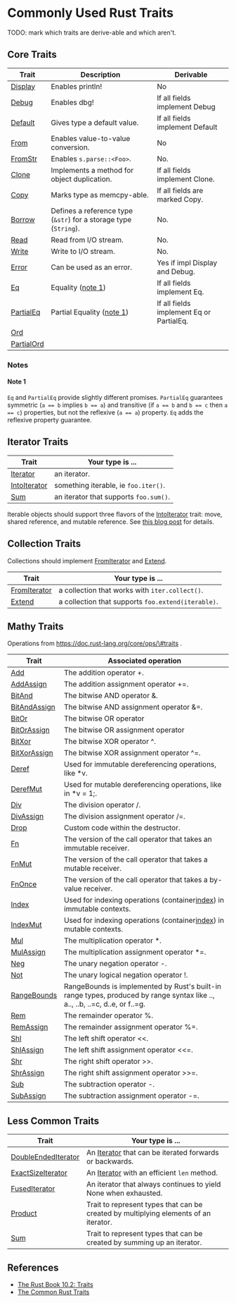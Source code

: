 # Commonly Used Rust Traits

TODO: mark which traits are derive-able and which aren't.

## Core Traits

| Trait | Description | Derivable |
| --- | --- | --- |
| [Display][display] | Enables println! | No |
| [Debug][debug] | Enables dbg! | If all fields implement Debug |
| [Default][default] | Gives type a default value. | If all fields implement Default |
| [From][from] | Enables value-to-value conversion. | No |
| [FromStr][fromstr] | Enables `s.parse::<Foo>`. | No. |
| [Clone][clone] | Implements a method for object duplication. | If all fields implement Clone. |
| [Copy][copy] | Marks type as memcpy-able. | If all fields are marked Copy. |
| [Borrow][borrow] | Defines a reference type (`&str`) for a storage type (`String`). | No. |
| [Read][read] | Read from I/O stream. | No. |
| [Write][write] | Write to I/O stream. | No. |
| [Error][error] | Can be used as an error. | Yes if impl Display and Debug. |
| [Eq][eq] | Equality ([note 1](#note-1)) | If all fields implement Eq. |
| [PartialEq][partialeq] | Partial Equality ([note 1](#note-1)) | If all fields implement Eq or PartialEq. |
| [Ord][ord] | |  |
| [PartialOrd][partialord] | |  |

### Notes

#### Note 1

`Eq` and `PartialEq` provide slightly different promises.  `PartialEq`
guarantees symmetric (`a == b` implies `b == a`) and transitive (if `a == b`
and `b == c` then `a == c`) properties, but not the reflexive (`a == a`)
property.  `Eq` adds the reflexive property guarantee.

## Iterator Traits

| Trait | Your type is ... |
| --- | --- |
| [Iterator][iterator] | an iterator. |
| [IntoIterator][intoiterator] | something iterable, ie `foo.iter()`. |
| [Sum][sum] | an iterator that supports `foo.sum()`. |

Iterable objects should support three flavors of the [IntoIterator][intoiterator] trait:
move, shared reference, and mutable reference.   See [this blog
post](https://www.philipdaniels.com/blog/2019/rust-api-design2/) for details.

## Collection Traits

Collections should implement [FromIterator][fromiterator] and [Extend][extend].

| Trait | Your type is ... |
| --- | --- |
| [FromIterator][fromiterator] | a collection that works with `iter.collect()`. |
| [Extend][extend] | a collection that supports `foo.extend(iterable)`. |

## Mathy Traits

Operations from https://doc.rust-lang.org/core/ops/\#traits .

| Trait | Associated operation |
| --- | --- |
| [Add][add] | The addition operator +. |
| [AddAssign][addassign] | The addition assignment operator +=. |
| [BitAnd][bitand] | The bitwise AND operator &. |
| [BitAndAssign][bitandassign] | The bitwise AND assignment operator &=. |
| [BitOr][bitor] | The bitwise OR operator |. |
| [BitOrAssign][bitorassign] | The bitwise OR assignment operator |=. |
| [BitXor][bitxor] | The bitwise XOR operator ^. |
| [BitXorAssign][bitxorassign] | The bitwise XOR assignment operator ^=. |
| [Deref][deref] | Used for immutable dereferencing operations, like \*v. |
| [DerefMut][derefmut] | Used for mutable dereferencing operations, like in \*v = 1;. |
| [Div][div] | The division operator /. |
| [DivAssign][divassign] | The division assignment operator /=. |
| [Drop][drop] | Custom code within the destructor. |
| [Fn][fn] | The version of the call operator that takes an immutable receiver. |
| [FnMut][fnmut] | The version of the call operator that takes a mutable receiver. |
| [FnOnce][fnonce] | The version of the call operator that takes a by-value receiver. |
| [Index][index] | Used for indexing operations (container[index][index]) in immutable contexts. |
| [IndexMut][indexmut] | Used for indexing operations (container[index][index]) in mutable contexts. |
| [Mul][mul] | The multiplication operator \*. |
| [MulAssign][mulassign] | The multiplication assignment operator \*=. |
| [Neg][neg] | The unary negation operator -. |
| [Not][not] | The unary logical negation operator !. |
| [RangeBounds][rangebounds] | RangeBounds is implemented by Rust's built-in range types, produced by range syntax like .., a.., ..b, ..=c, d..e, or f..=g. |
| [Rem][rem] | The remainder operator %. |
| [RemAssign][remassign] | The remainder assignment operator %=. |
| [Shl][shl] | The left shift operator \<\<. |
| [ShlAssign][shlassign] | The left shift assignment operator \<\<=. |
| [Shr][shr] | The right shift operator >>. |
| [ShrAssign][shrassign] | The right shift assignment operator >>=. |
| [Sub][sub] | The subtraction operator -. |
| [SubAssign][subassign] | The subtraction assignment operator -=. |

## Less Common Traits

| Trait | Your type is ... |
| --- | --- |
| [DoubleEndedIterator][doubleendediterator] | An [Iterator][iterator] that can be iterated forwards or backwards. |
| [ExactSizeIterator][exactsizeiterator] | An [Iterator][iterator] with an efficient `len` method. |
| [FusedIterator][fusediterator] | An iterator that always continues to yield None when exhausted. |
| [Product][product] | Trait to represent types that can be created by multiplying elements of an iterator. |
| [Sum][sum] | Trait to represent types that can be created by summing up an iterator. |

## References

- [The Rust Book 10.2: Traits](https://doc.rust-lang.org/book/ch10-02-traits.html)
- [The Common Rust Traits](https://stevedonovan.github.io/rustifications/2018/09/08/common-rust-traits.html)

[add]: https://doc.rust-lang.org/std/ops/trait.Add.html
[addassign]: https://doc.rust-lang.org/std/ops/trait.AddAssign.html
[bitand]: https://doc.rust-lang.org/std/ops/trait.BitAnd.html
[bitandassign]: https://doc.rust-lang.org/std/ops/trait.BitAndAssign.html
[bitor]: https://doc.rust-lang.org/std/ops/trait.BitOr.html
[bitorassign]: https://doc.rust-lang.org/std/ops/trait.BitOrAssign.html
[bitxor]: https://doc.rust-lang.org/std/ops/trait.BitXor.html
[bitxorassign]: https://doc.rust-lang.org/std/ops/trait.BitXorAssign.html
[borrow]: https://doc.rust-lang.org/std/borrow/trait.Borrow.html
[clone]: https://doc.rust-lang.org/std/clone/trait.Clone.html
[copy]: https://doc.rust-lang.org/std/marker/trait.Copy.html
[debug]: https://doc.rust-lang.org/std/fmt/trait.Debug.html
[default]: https://doc.rust-lang.org/std/default/index.html
[deref]: https://doc.rust-lang.org/std/ops/trait.Deref.html
[derefmut]: https://doc.rust-lang.org/std/ops/trait.DerefMut.html
[display]: https://doc.rust-lang.org/std/fmt/trait.Display.html
[div]: https://doc.rust-lang.org/std/ops/trait.Div.html
[divassign]: https://doc.rust-lang.org/std/ops/trait.DivAssign.html
[doubleendediterator]: https://doc.rust-lang.org/core/iter/trait.DoubleEndedIterator.html
[drop]: https://doc.rust-lang.org/std/ops/trait.Drop.html
[eq]: https://doc.rust-lang.org/std/cmp/trait.Eq.html
[error]: https://doc.rust-lang.org/std/error/trait.Error.html
[exactsizeiterator]: https://doc.rust-lang.org/core/iter/trait.ExactSizeIterator.html
[extend]: https://doc.rust-lang.org/core/iter/trait.Extend.html
[fn]: https://doc.rust-lang.org/std/ops/trait.Fn.html
[fnmut]: https://doc.rust-lang.org/std/ops/trait.FnMut.html
[fnonce]: https://doc.rust-lang.org/std/ops/trait.FnOnce.html
[from]: https://doc.rust-lang.org/std/convert/trait.From.html
[fromiterator]: https://doc.rust-lang.org/core/iter/trait.FromIterator.html
[fromstr]: https://doc.rust-lang.org/std/str/trait.FromStr.html
[fusediterator]: https://doc.rust-lang.org/core/iter/trait.FusedIterator.html
[index]: https://doc.rust-lang.org/std/ops/trait.Index.html
[indexmut]: https://doc.rust-lang.org/std/ops/trait.IndexMut.html
[intoiterator]: https://doc.rust-lang.org/core/iter/trait.IntoIterator.html
[iterator]: https://doc.rust-lang.org/core/iter/trait.Iterator.html
[mul]: https://doc.rust-lang.org/std/ops/trait.Mul.html
[mulassign]: https://doc.rust-lang.org/std/ops/trait.MulAssign.html
[neg]: https://doc.rust-lang.org/std/ops/trait.Neg.html
[not]: https://doc.rust-lang.org/std/ops/trait.Not.html
[ord]: https://doc.rust-lang.org/std/cmp/trait.Ord.html
[partialeq]: https://doc.rust-lang.org/std/cmp/trait.PartialEq.html
[partialord]: https://doc.rust-lang.org/std/cmp/trait.PartialOrd.html
[product]: https://doc.rust-lang.org/core/iter/trait.Product.html
[rangebounds]: https://doc.rust-lang.org/std/ops/trait.RangeBounds.html
[read]: https://doc.rust-lang.org/std/io/trait.Read.html
[rem]: https://doc.rust-lang.org/std/ops/trait.Rem.html
[remassign]: https://doc.rust-lang.org/std/ops/trait.RemAssign.html
[shl]: https://doc.rust-lang.org/std/ops/trait.Shl.html
[shlassign]: https://doc.rust-lang.org/std/ops/trait.ShlAssign.html
[shr]: https://doc.rust-lang.org/std/ops/trait.Shr.html
[shrassign]: https://doc.rust-lang.org/std/ops/trait.ShrAssign.html
[sub]: https://doc.rust-lang.org/std/ops/trait.Sub.html
[subassign]: https://doc.rust-lang.org/std/ops/trait.SubAssign.html
[sum]: https://doc.rust-lang.org/core/iter/trait.Sum.html
[write]: https://doc.rust-lang.org/std/io/trait.Write.html
